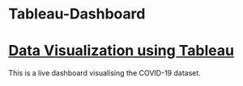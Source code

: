 # Tableau-Dashboard
# [Data Visualization using Tableau](https://public.tableau.com/views/COVID_16726980515460/Dashboard1?:language=en-US&:display_count=n&:origin=viz_share_link)

This is a live dashboard visualising the COVID-19 dataset.

